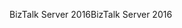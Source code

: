 <span data-ttu-id="6b16e-101">BizTalk Server 2016</span><span class="sxs-lookup"><span data-stu-id="6b16e-101">BizTalk Server 2016</span></span>